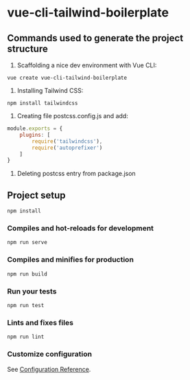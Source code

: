 # vue-cli-tailwind-boilerplate

## Commands used to generate the project structure

1. Scaffolding a nice dev environment with Vue CLI:

```
vue create vue-cli-tailwind-boilerplate
```

1. Installing Tailwind CSS:

```
npm install tailwindcss
```

1. Creating file postcss.config.js and add:

```js
module.exports = {
    plugins: [
        require('tailwindcss'),
        require('autoprefixer')
    ]
}
```

1. Deleting postcss entry from package.json

## Project setup
```
npm install
```

### Compiles and hot-reloads for development
```
npm run serve
```

### Compiles and minifies for production
```
npm run build
```

### Run your tests
```
npm run test
```

### Lints and fixes files
```
npm run lint
```

### Customize configuration
See [Configuration Reference](https://cli.vuejs.org/config/).
